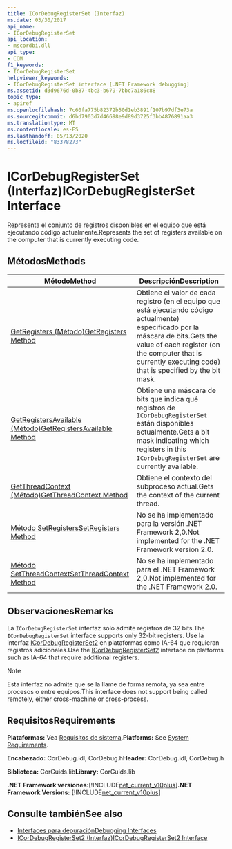 ```yaml
---
title: ICorDebugRegisterSet (Interfaz)
ms.date: 03/30/2017
api_name:
- ICorDebugRegisterSet
api_location:
- mscordbi.dll
api_type:
- COM
f1_keywords:
- ICorDebugRegisterSet
helpviewer_keywords:
- ICorDebugRegisterSet interface [.NET Framework debugging]
ms.assetid: d3d9676d-0b87-4bc3-b679-7bbc7a186c88
topic_type:
- apiref
ms.openlocfilehash: 7c60fa775b82372b50d1eb3891f107b97df3e73a
ms.sourcegitcommit: d6bd7903d7d46698e9d89d3725f3bb4876891aa3
ms.translationtype: MT
ms.contentlocale: es-ES
ms.lasthandoff: 05/13/2020
ms.locfileid: "83378273"
---
```

# <a name="icordebugregisterset-interface"></a><span data-ttu-id="fbec4-102">ICorDebugRegisterSet (Interfaz)</span><span class="sxs-lookup"><span data-stu-id="fbec4-102">ICorDebugRegisterSet Interface</span></span>
<span data-ttu-id="fbec4-103">Representa el conjunto de registros disponibles en el equipo que está ejecutando código actualmente.</span><span class="sxs-lookup"><span data-stu-id="fbec4-103">Represents the set of registers available on the computer that is currently executing code.</span></span>  
  
## <a name="methods"></a><span data-ttu-id="fbec4-104">Métodos</span><span class="sxs-lookup"><span data-stu-id="fbec4-104">Methods</span></span>  
  
|<span data-ttu-id="fbec4-105">Método</span><span class="sxs-lookup"><span data-stu-id="fbec4-105">Method</span></span>|<span data-ttu-id="fbec4-106">Descripción</span><span class="sxs-lookup"><span data-stu-id="fbec4-106">Description</span></span>|  
|------------|-----------------|  
|[<span data-ttu-id="fbec4-107">GetRegisters (Método)</span><span class="sxs-lookup"><span data-stu-id="fbec4-107">GetRegisters Method</span></span>](icordebugregisterset-getregisters-method.md)|<span data-ttu-id="fbec4-108">Obtiene el valor de cada registro (en el equipo que está ejecutando código actualmente) especificado por la máscara de bits.</span><span class="sxs-lookup"><span data-stu-id="fbec4-108">Gets the value of each register (on the computer that is currently executing code) that is specified by the bit mask.</span></span>|  
|[<span data-ttu-id="fbec4-109">GetRegistersAvailable (Método)</span><span class="sxs-lookup"><span data-stu-id="fbec4-109">GetRegistersAvailable Method</span></span>](icordebugregisterset-getregistersavailable-method.md)|<span data-ttu-id="fbec4-110">Obtiene una máscara de bits que indica qué registros de `ICorDebugRegisterSet` están disponibles actualmente.</span><span class="sxs-lookup"><span data-stu-id="fbec4-110">Gets a bit mask indicating which registers in this `ICorDebugRegisterSet` are currently available.</span></span>|  
|[<span data-ttu-id="fbec4-111">GetThreadContext (Método)</span><span class="sxs-lookup"><span data-stu-id="fbec4-111">GetThreadContext Method</span></span>](icordebugregisterset-getthreadcontext-method.md)|<span data-ttu-id="fbec4-112">Obtiene el contexto del subproceso actual.</span><span class="sxs-lookup"><span data-stu-id="fbec4-112">Gets the context of the current thread.</span></span>|  
|[<span data-ttu-id="fbec4-113">Método SetRegisters</span><span class="sxs-lookup"><span data-stu-id="fbec4-113">SetRegisters Method</span></span>](icordebugregisterset-setregisters-method.md)|<span data-ttu-id="fbec4-114">No se ha implementado para la versión .NET Framework 2,0.</span><span class="sxs-lookup"><span data-stu-id="fbec4-114">Not implemented for the .NET Framework version 2.0.</span></span>|  
|[<span data-ttu-id="fbec4-115">Método SetThreadContext</span><span class="sxs-lookup"><span data-stu-id="fbec4-115">SetThreadContext Method</span></span>](icordebugregisterset-setthreadcontext-method.md)|<span data-ttu-id="fbec4-116">No se ha implementado para el .NET Framework 2,0.</span><span class="sxs-lookup"><span data-stu-id="fbec4-116">Not implemented for the .NET Framework 2.0.</span></span>|  
  
## <a name="remarks"></a><span data-ttu-id="fbec4-117">Observaciones</span><span class="sxs-lookup"><span data-stu-id="fbec4-117">Remarks</span></span>  
 <span data-ttu-id="fbec4-118">La `ICorDebugRegisterSet` interfaz solo admite registros de 32 bits.</span><span class="sxs-lookup"><span data-stu-id="fbec4-118">The `ICorDebugRegisterSet` interface supports only 32-bit registers.</span></span> <span data-ttu-id="fbec4-119">Use la interfaz [ICorDebugRegisterSet2](icordebugregisterset2-interface.md) en plataformas como IA-64 que requieran registros adicionales.</span><span class="sxs-lookup"><span data-stu-id="fbec4-119">Use the [ICorDebugRegisterSet2](icordebugregisterset2-interface.md) interface on platforms such as IA-64 that require additional registers.</span></span>  
  
> [!NOTE]
> <span data-ttu-id="fbec4-120">Esta interfaz no admite que se la llame de forma remota, ya sea entre procesos o entre equipos.</span><span class="sxs-lookup"><span data-stu-id="fbec4-120">This interface does not support being called remotely, either cross-machine or cross-process.</span></span>  
  
## <a name="requirements"></a><span data-ttu-id="fbec4-121">Requisitos</span><span class="sxs-lookup"><span data-stu-id="fbec4-121">Requirements</span></span>  
 <span data-ttu-id="fbec4-122">**Plataformas:** Vea [Requisitos de sistema](../../get-started/system-requirements.md).</span><span class="sxs-lookup"><span data-stu-id="fbec4-122">**Platforms:** See [System Requirements](../../get-started/system-requirements.md).</span></span>  
  
 <span data-ttu-id="fbec4-123">**Encabezado:** CorDebug.idl, CorDebug.h</span><span class="sxs-lookup"><span data-stu-id="fbec4-123">**Header:** CorDebug.idl, CorDebug.h</span></span>  
  
 <span data-ttu-id="fbec4-124">**Biblioteca:** CorGuids.lib</span><span class="sxs-lookup"><span data-stu-id="fbec4-124">**Library:** CorGuids.lib</span></span>  
  
 <span data-ttu-id="fbec4-125">**.NET Framework versiones:**[!INCLUDE[net_current_v10plus](../../../../includes/net-current-v10plus-md.md)]</span><span class="sxs-lookup"><span data-stu-id="fbec4-125">**.NET Framework Versions:** [!INCLUDE[net_current_v10plus](../../../../includes/net-current-v10plus-md.md)]</span></span>  
  
## <a name="see-also"></a><span data-ttu-id="fbec4-126">Consulte también</span><span class="sxs-lookup"><span data-stu-id="fbec4-126">See also</span></span>

- [<span data-ttu-id="fbec4-127">Interfaces para depuración</span><span class="sxs-lookup"><span data-stu-id="fbec4-127">Debugging Interfaces</span></span>](debugging-interfaces.md)
- [<span data-ttu-id="fbec4-128">ICorDebugRegisterSet2 (Interfaz)</span><span class="sxs-lookup"><span data-stu-id="fbec4-128">ICorDebugRegisterSet2 Interface</span></span>](icordebugregisterset2-interface.md)
